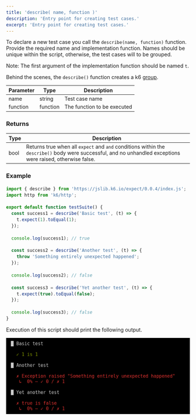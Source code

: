 ```yaml
---
title: 'describe( name, function )'
description: 'Entry point for creating test cases.'
excerpt: 'Entry point for creating test cases.'
---
```


To declare a new test case you call the `describe(name, function)` function. Provide the required name and implementation function.
Names should be unique within the script, otherwise, the test cases will to be grouped.

Note: The first argument of the implementation function should be named `t`.

Behind the scenes, the `describe()` function creates a k6 [group](/javascript-api/k6/group-name-fn).

| Parameter | Type     | Description                 |
| --------- | -------- | --------------------------- |
| name      | string   | Test case name              |
| function  | function | The function to be executed |

### Returns

| Type | Description                                                                                                                                                 |
| ---- | ----------------------------------------------------------------------------------------------------------------------------------------------------------- |
| bool | Returns true when all `expect` and `and` conditions within the `describe()` body were successful, and no unhandled exceptions were raised, otherwise false. |

### Example

<CodeGroup labels={[]}>

```javascript
import { describe } from 'https://jslib.k6.io/expect/0.0.4/index.js';
import http from 'k6/http';

export default function testSuite() {
  const success1 = describe('Basic test', (t) => {
    t.expect(1).toEqual(1);
  });

  console.log(success1); // true

  const success2 = describe('Another test', (t) => {
    throw 'Something entirely unexpected happened';
  });

  console.log(success2); // false

  const success3 = describe('Yet another test', (t) => {
    t.expect(true).toEqual(false);
  });

  console.log(success3); // false
}
```

</CodeGroup>

Execution of this script should print the following output.

![output](./images/test-output.png)

